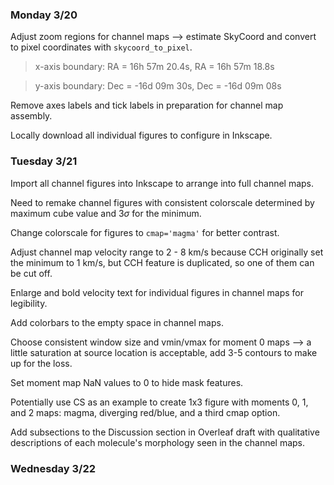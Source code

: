 ### Monday 3/20

Adjust zoom regions for channel maps --> estimate SkyCoord and convert to pixel coordinates with `skycoord_to_pixel`.

> x-axis boundary: RA = 16h 57m 20.4s, RA = 16h 57m 18.8s

> y-axis boundary: Dec = -16d 09m 30s, Dec = -16d 09m 08s

Remove axes labels and tick labels in preparation for channel map assembly. 

Locally download all individual figures to configure in Inkscape.

### Tuesday 3/21 

Import all channel figures into Inkscape to arrange into full channel maps.

Need to remake channel figures with consistent colorscale determined by maximum cube value and $3\sigma$ for the minimum.

Change colorscale for figures to `cmap='magma'` for better contrast. 

Adjust channel map velocity range to 2 - 8 km/s because CCH originally set the minimum to 1 km/s, but CCH feature is duplicated, so one of them can be cut off.

Enlarge and bold velocity text for individual figures in channel maps for legibility. 

Add colorbars to the empty space in channel maps. 

Choose consistent window size and vmin/vmax for moment 0 maps --> a little saturation at source location is acceptable, add 3-5 contours to make up for the loss.  

Set moment map NaN values to 0 to hide mask features. 

Potentially use CS as an example to create 1x3 figure with moments 0, 1, and 2 maps: magma, diverging red/blue, and a third cmap option. 

Add subsections to the Discussion section in Overleaf draft with qualitative descriptions of each molecule's morphology seen in the channel maps. 

### Wednesday 3/22

